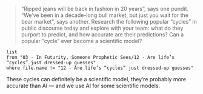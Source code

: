> “Ripped jeans will be back in fashion in 20 years”, says one pundit. “We’ve been in a decade-long bull market, but just you wait for the bear market”, says another. Research the following popular “cycles” in public discourse today and explore with your team: what do they purport to predict, and how accurate are their predictions? Can a popular “cycle” ever become a scientific model?

 ```dataview
list
from "03 - In Futurity, Someone Prophetic Sees/12 - Are life’s “cycles” just dressed-up guesses"
where file.name != "12 - Are life’s “cycles” just dressed-up guesses"
```

These cycles can definitely be a scientific model, they’re probably more accurate than AI — and we use AI for some scientific models.